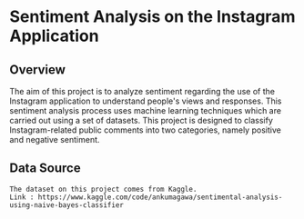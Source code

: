 
# Sentiment Analysis on the Instagram Application 

## Overview
The aim of this project is to analyze sentiment regarding the use of the Instagram  application to understand people's views and responses. This sentiment analysis process uses machine learning techniques which are carried out using a set of datasets. This project is designed to classify Instagram-related public comments into two categories, namely positive and negative sentiment.

## Data Source
    The dataset on this project comes from Kaggle.
    Link : https://www.kaggle.com/code/ankumagawa/sentimental-analysis-using-naive-bayes-classifier